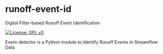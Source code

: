 # runoff-event-id
Digital Filter-based Runoff Event Identification

[![License: GPL v3](https://img.shields.io/badge/License-GPLv3-blue.svg)](https://www.gnu.org/licenses/gpl-3.0)

Event-detector is a Python module to Identify Runoff Events in Streamflow Data
